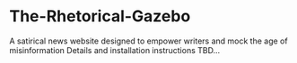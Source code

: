 # The-Rhetorical-Gazebo
A satirical news website designed to empower writers and mock the age of misinformation
Details and installation instructions TBD...
